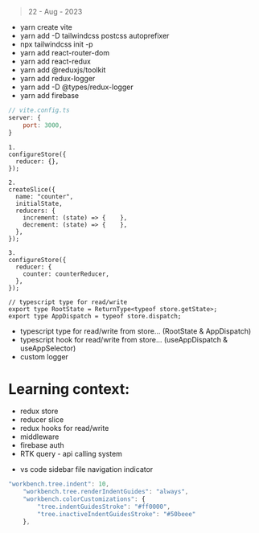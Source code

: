> 22 - Aug - 2023

- yarn create vite
- yarn add -D tailwindcss postcss autoprefixer
- npx tailwindcss init -p
- yarn add react-router-dom
- yarn add react-redux
- yarn add @reduxjs/toolkit
- yarn add redux-logger
- yarn add -D @types/redux-logger
- yarn add firebase

```js
// vite.config.ts
server: {
    port: 3000,
}
```

```
1.
configureStore({
  reducer: {},
});

2.
createSlice({
  name: "counter",
  initialState,
  reducers: {
    increment: (state) => {    },
    decrement: (state) => {    },
  },
});

3.
configureStore({
  reducer: {
    counter: counterReducer,
  },
});
```

```
// typescript type for read/write
export type RootState = ReturnType<typeof store.getState>;
export type AppDispatch = typeof store.dispatch;
```

- typescript type for read/write from store... (RootState & AppDispatch)
- typescript hook for read/write from store... (useAppDispatch & useAppSelector)
- custom logger

# Learning context:

- redux store
- reducer slice
- redux hooks for read/write
- middleware
- firebase auth
- RTK query - api calling system


* vs code sidebar file navigation indicator

```js
"workbench.tree.indent": 10,
    "workbench.tree.renderIndentGuides": "always",
    "workbench.colorCustomizations": {
        "tree.indentGuidesStroke": "#ff0000",
        "tree.inactiveIndentGuidesStroke": "#50beee"
    },
```